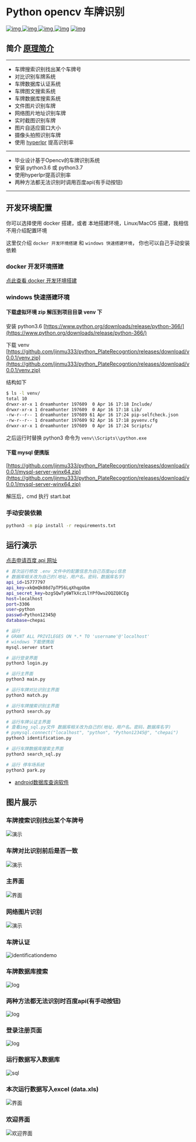 # Python opencv 车牌识别

[![img](https://img.shields.io/github/stars/jinmu333/python_PlateRecogntion.svg?logoColor=blue&style=for-the-badge) ![img](https://img.shields.io/github/forks/jinmu333/python_PlateRecogntion.svg?logoColor=blue&style=for-the-badge) ![img](https://img.shields.io/github/last-commit/jinmu333/python_PlateRecogntion.svg?color=blue&style=for-the-badge) ![img](https://img.shields.io/badge/python-3-blue.svg?style=for-the-badge)](https://github.com/jinmu333/python_PlateRecogntion)
[![img](https://img.shields.io/badge/link-996.icu-red.svg?style=for-the-badge)](https://github.com/996icu/996.ICU)

## 简介  [原理简介](doc/doc.md)

****

* 车牌搜索识别找出某个车牌号
* 对比识别车牌系统
* 车牌数据库认证系统
* 车牌图文搜索系统
* 车牌数据库搜索系统
* 文件图片识别车牌
* 网络图片地址识别车牌
* 实时截图识别车牌
* 图片自适应窗口大小
* 摄像头拍照识别车牌
* 使用 [hyperlpr](https://github.com/zeusees/HyperLPR) 提高识别率

****

* 毕业设计基于Opencv的车牌识别系统
* 安装 python3.6 或 python3.7
* 使用hyperlpr提高识别率
* 两种方法都无法识别时调用百度api(有手动按钮)

****

## 开发环境配置

你可以选择使用 docker 搭建，或者 本地搭建环境，Linux/MacOS 搭建，我相信不用介绍配置环境

这里仅介绍 `docker 开发环境搭建` 和 `windows 快速搭建环境`， 你也可以自己手动安装依赖

### docker 开发环境搭建

[点此查看 docker 开发环境搭建](/docker/readme.md)

### windows 快速搭建环境

#### 下载虚拟环境 zip 解压到项目目录 venv 下

安装 python3.6 [https://www.python.org/downloads/release/python-366/](https://www.python.org/downloads/release/python-366/)

下载 venv [https://github.com/jinmu333/python_PlateRecogntion/releases/download/v0.0.1/venv.zip](https://github.com/jinmu333/python_PlateRecogntion/releases/download/v0.0.1/venv.zip)

结构如下

```bash
$ ls -l venv/
total 10
drwxr-xr-x 1 dreamhunter 197609  0 Apr 16 17:18 Include/
drwxr-xr-x 1 dreamhunter 197609  0 Apr 16 17:18 Lib/
-rw-r--r-- 1 dreamhunter 197609 61 Apr 16 17:24 pip-selfcheck.json
-rw-r--r-- 1 dreamhunter 197609 92 Apr 16 17:18 pyvenv.cfg
drwxr-xr-x 1 dreamhunter 197609  0 Apr 16 17:24 Scripts/
```

之后运行时替换 python3 命令为 `venv\\Scripts\\python.exe`

#### 下载 mysql 便携版

[https://github.com/jinmu333/python_PlateRecogntion/releases/download/v0.0.1/mysql-server-winx64.zip](https://github.com/jinmu333/python_PlateRecogntion/releases/download/v0.0.1/mysql-server-winx64.zip)

解压后，cmd 执行 start.bat

### 手动安装依赖

``` bash
python3 -m pip install -r requirements.txt
```

## 运行演示

[点击申请百度 api 网址](https://cloud.baidu.com/product/ocr)

``` bash
# 首次运行修改 .env 文件中的配置信息为自己百度api信息
# 数据库相关改为自己的(地址，用户名。密码，数据库名字)
api_id=15777797
api_key=xkQmQk08d7pTP56LqXhqpUbm
api_secret_key=bzgSQwTy6WTkXczLlYPfOwu2OQZQ8CEg
host=localhost
port=3306
user=python
passwd=Python12345@
database=chepai

# 运行
# GRANT ALL PRIVILEGES ON *.* TO 'username'@'localhost'
# windows 下载便携版
mysql.server start

# 运行登录界面
python3 login.py

# 运行主界面
python3 main.py

# 运行车牌对比识别主界面
python3 match.py

# 运行车牌搜索识别主界面
python3 search.py

# 运行车牌认证主界面
# 查看img_sql.py文件 数据库相关改为自己的(地址，用户名。密码，数据库名字)
# pymysql.connect("localhost", "python", "Python12345@", "chepai")
python3 identification.py

# 运行车牌数据库搜索主界面
python3 search_sql.py

# 运行 停车场系统
python3 park.py
```

* [android数据库查询软件](https://github.com/jinmu333/android_sql)

## 图片展示

### 车牌搜索识别找出某个车牌号

![演示](pic/searchpic.png)

### 车牌对比识别前后是否一致

![演示](pic/duibi.gif)

### 主界面

![界面](pic/4.png)

### 网络图片识别

![演示](pic/3.png)

### 车牌认证

![identificationdemo](pic/identificationdemo.png)

### 车牌数据库搜索

![log](pic/search_sql.png)

### 两种方法都无法识别时百度api(有手动按钮)

![log](pic/api.png)

### 登录注册页面

![log](pic/log.gif)

### 运行数据写入数据库

![sql](pic/sql.png)

### 本次运行数据写入excel (data.xls)

![界面](pic/1.png)

### 欢迎界面

![欢迎界面](pic/2.png)
